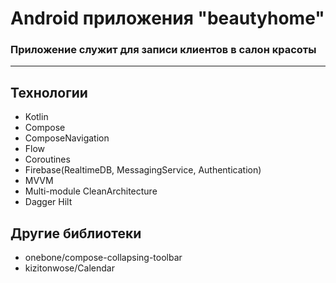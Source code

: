 # Android приложения "beautyhome"
### Приложение служит для записи клиентов в салон красоты
---
## Технологии
- Kotlin
- Compose
- ComposeNavigation
- Flow
- Coroutines
- Firebase(RealtimeDB, MessagingService, Authentication)
- MVVM
- Multi-module CleanArchitecture
- Dagger Hilt
## Другие библиотеки
- onebone/compose-collapsing-toolbar
- kizitonwose/Calendar
